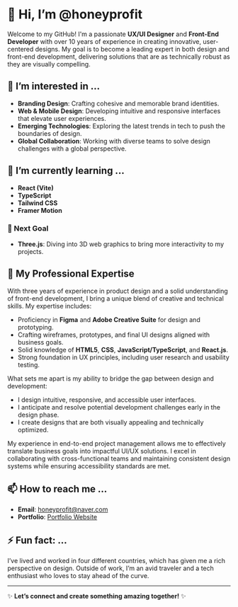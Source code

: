 # 👋 Hi, I’m @honeyprofit

Welcome to my GitHub! I'm a passionate **UX/UI Designer** and **Front-End Developer** with over 10 years of experience in creating innovative, user-centered designs. My goal is to become a leading expert in both design and front-end development, delivering solutions that are as technically robust as they are visually compelling.

## 👀 I’m interested in ...
- **Branding Design**: Crafting cohesive and memorable brand identities.
- **Web & Mobile Design**: Developing intuitive and responsive interfaces that elevate user experiences.
- **Emerging Technologies**: Exploring the latest trends in tech to push the boundaries of design.
- **Global Collaboration**: Working with diverse teams to solve design challenges with a global perspective.

## 🌱 I’m currently learning ...
- **React (Vite)**
- **TypeScript**
- **Tailwind CSS**
- **Framer Motion**

### 🚀 Next Goal
- **Three.js**: Diving into 3D web graphics to bring more interactivity to my projects.

## 💼 My Professional Expertise
With three years of experience in product design and a solid understanding of front-end development, I bring a unique blend of creative and technical skills. My expertise includes:

- Proficiency in **Figma** and **Adobe Creative Suite** for design and prototyping.
- Crafting wireframes, prototypes, and final UI designs aligned with business goals.
- Solid knowledge of **HTML5**, **CSS**, **JavaScript/TypeScript**, and **React.js**.
- Strong foundation in UX principles, including user research and usability testing.

What sets me apart is my ability to bridge the gap between design and development:

- I design intuitive, responsive, and accessible user interfaces.
- I anticipate and resolve potential development challenges early in the design phase.
- I create designs that are both visually appealing and technically optimized.

My experience in end-to-end project management allows me to effectively translate business goals into impactful UI/UX solutions. I excel in collaborating with cross-functional teams and maintaining consistent design systems while ensuring accessibility standards are met.

## 📫 How to reach me ...
- **Email**: honeyprofit@naver.com
- **Portfolio**: [Portfolio Website](https://honeyprofit.github.io/portfolio)

## ⚡ Fun fact: ...
I’ve lived and worked in four different countries, which has given me a rich perspective on design. Outside of work, I’m an avid traveler and a tech enthusiast who loves to stay ahead of the curve.

---

✨ **Let’s connect and create something amazing together!** ✨
